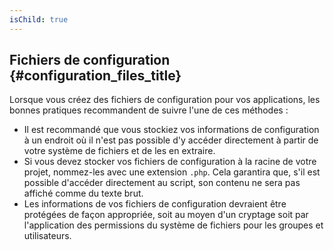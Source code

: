 ```yaml
---
isChild: true
---
```


## Fichiers de configuration {#configuration_files_title}

Lorsque vous créez des fichiers de configuration pour vos applications, les bonnes pratiques recommandent de suivre l'une de ces méthodes :

- Il est recommandé que vous stockiez vos informations de configuration à un endroit où il n'est pas possible d'y accéder directement à partir de votre système de fichiers et de les en extraire.
- Si vous devez stocker vos fichiers de configuration à la racine de votre projet, nommez-les avec une extension `.php`. Cela garantira que, s'il est possible d'accéder directement au script, son contenu ne sera pas affiché comme du texte brut.
- Les informations de vos fichiers de configuration devraient être protégées de façon appropriée, soit au moyen d'un cryptage soit par l'application des permissions du système de fichiers pour les groupes et utilisateurs.

